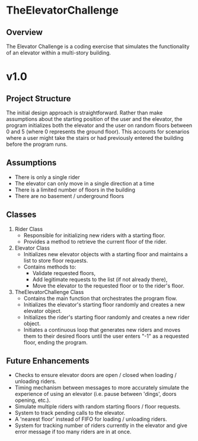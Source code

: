 # TheElevatorChallenge
## Overview
The Elevator Challenge is a coding exercise that simulates the functionality of an elevator within a multi-story building.

# v1.0
## Project Structure
The initial design approach is straightforward. Rather than make assumptions about the starting position of the user and the elevator, the program initializes both the elevator and the user on random floors between 0 and 5 (where 0 represents the ground floor). This accounts for scenarios where a user might take the stairs or had previously entered the building before the program runs. 

## Assumptions
* There is only a single rider
* The elevator can only move in a single direction at a time
* There is a limited number of floors in the building
* There are no basement / underground floors 

## Classes
1. Rider Class
      * Responsible for initializing new riders with a starting floor.
      * Provides a method to retrieve the current floor of the rider.
2. Elevator Class
      * Initializes new elevator objects with a starting floor and maintains a list to store floor requests.
      * Contains methods to:
          * Validate requested floors,
          * Add legitimate requests to the list (if not already there),
          * Move the elevator to the requested floor or to the rider's floor.
3. TheElevatorChallenge Class
     * Contains the main function that orchestrates the program flow.
     * Initializes the elevator's starting floor randomly and creates a new elevator object.
     * Initializes the rider's starting floor randomly and creates a new rider object.
     * Initiates a continuous loop that generates new riders and moves them to their desired floors until the user enters "-1" as a requested floor, ending the program.
       
## Future Enhancements
* Checks to ensure elevator doors are open / closed when loading / unloading riders.
* Timing mechanism between messages to more accurately simulate the experience of using an elevator (i.e. pause between 'dings', doors opening, etc.).
* Simulate multiple riders with random starting floors / floor requests.
* System to track pending calls to the elevator.
* A 'nearest floor' instead of FIFO for loading / unloading riders.
* System for tracking number of riders currently in the elevator and give error message if too many riders are in at once.
